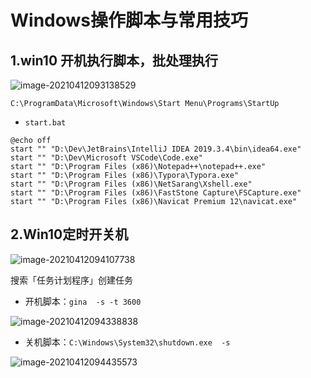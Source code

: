 # Windows操作脚本与常用技巧



## 1.win10 开机执行脚本，批处理执行

![image-20210412093138529](D:\Dev\SrcCode\spring-boot-climbing\data-climbing-manuscripts\src\main\sys\windows\Windows操作教程.assets\image-20210412093138529.png)

```shell
C:\ProgramData\Microsoft\Windows\Start Menu\Programs\StartUp
```

- `start.bat`

```shell
@echo off
start "" "D:\Dev\JetBrains\IntelliJ IDEA 2019.3.4\bin\idea64.exe"
start "" "D:\Dev\Microsoft VSCode\Code.exe"
start "" "D:\Program Files (x86)\Notepad++\notepad++.exe"
start "" "D:\Program Files (x86)\Typora\Typora.exe"
start "" "D:\Program Files (x86)\NetSarang\Xshell.exe"
start "" "D:\Program Files (x86)\FastStone Capture\FSCapture.exe"
start "" "D:\Program Files (x86)\Navicat Premium 12\navicat.exe"
```

## 2.Win10定时开关机

![image-20210412094107738](D:\Dev\SrcCode\spring-boot-climbing\data-climbing-manuscripts\src\main\sys\windows\Windows操作教程.assets\image-20210412094107738.png)

搜索「任务计划程序」创建任务

- 开机脚本：`gina  -s -t 3600`

![image-20210412094338838](D:\Dev\SrcCode\spring-boot-climbing\data-climbing-manuscripts\src\main\sys\windows\Windows操作教程.assets\image-20210412094338838.png)

- 关机脚本：`C:\Windows\System32\shutdown.exe  -s`

![image-20210412094435573](D:\Dev\SrcCode\spring-boot-climbing\data-climbing-manuscripts\src\main\sys\windows\Windows操作教程.assets\image-20210412094435573.png)